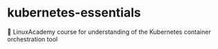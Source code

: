 # kubernetes-essentials
🎻 LinuxAcademy course for understanding of the Kubernetes container orchestration tool
